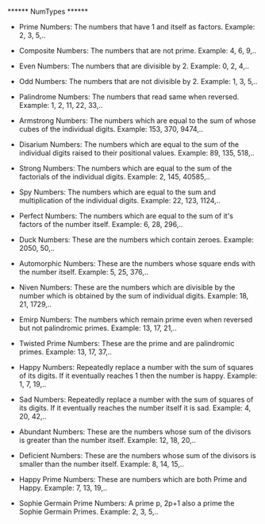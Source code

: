 ****** NumTypes ******

* Prime Numbers: The numbers that have 1 and itself as factors.
Example: 2, 3, 5,..

* Composite Numbers: The numbers that are not prime.
Example: 4, 6, 9,..

* Even Numbers: The numbers that are divisible by 2.
Example: 0, 2, 4,..

* Odd Numbers: The numbers that are not divisible by 2.
Example: 1, 3, 5,..

* Palindrome Numbers: The numbers that read same when reversed.
Example: 1, 2, 11, 22, 33,..

* Armstrong Numbers: The numbers which are equal to the sum of whose cubes of the individual digits.
Example: 153, 370, 9474,..

* Disarium Numbers: The numbers which are equal to the sum of the individual digits raised to their positional values.
Example: 89, 135, 518,..

* Strong Numbers: The numbers which are equal to the sum of the factorials of the individual digits.
Example: 2, 145, 40585,..

* Spy Numbers: The numbers which are equal to the sum and multiplication of the individual digits.
Example: 22, 123, 1124,..

* Perfect Numbers: The numbers which are equal to the sum of it's factors of the number itself.
Example: 6, 28, 296,..

* Duck Numbers: These are the numbers which contain zeroes.
Example: 2050, 50,..

* Automorphic Numbers: These are the numbers whose square ends with the number itself.
Example: 5, 25, 376,..

* Niven Numbers: These are the numbers which are divisible by the number which is obtained by the sum of individual digits.
Example: 18, 21, 1729,..

* Emirp Numbers: The numbers which remain prime even when reversed but not palindromic primes.
Example: 13, 17, 21,..

* Twisted Prime Numbers: These are the prime and are palindromic primes.
Example: 13, 17, 37,..

* Happy Numbers: Repeatedly replace a number with the sum of squares of its digits. If it eventually reaches 1 then the number is happy.
Example: 1, 7, 19,..

* Sad Numbers: Repeatedly replace a number with the sum of squares of its digits. If it eventually reaches the number itself it is sad.
Example: 4, 20, 42,..

* Abundant Numbers: These are the numbers whose sum of the divisors is greater than the number itself.
Example: 12, 18, 20,..

* Deficient Numbers: These are the numbers whose sum of the divisors is smaller than the number itself.
Example: 8, 14, 15,..

* Happy Prime Numbers: These are numbers which are both Prime and Happy.
Example: 7, 13, 19,..

* Sophie Germain Prime Numbers: A prime p, 2p+1 also a prime the Sophie Germain Primes.
Example: 2, 3, 5,..
